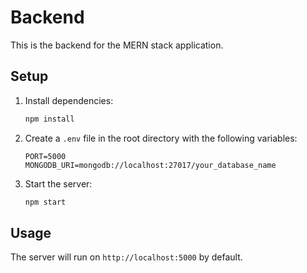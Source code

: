# Backend

This is the backend for the MERN stack application.

## Setup

1. Install dependencies:
   ```bash
   npm install
   ```

2. Create a `.env` file in the root directory with the following variables:
   ```
   PORT=5000
   MONGODB_URI=mongodb://localhost:27017/your_database_name
   ```

3. Start the server:
   ```bash
   npm start
   ```

## Usage

The server will run on `http://localhost:5000` by default. 